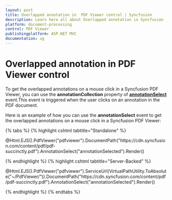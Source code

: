 ```yaml
---
layout: post
title: Overlapped annotation in  PDF Viewer control | Syncfusion
description: Learn here all about Overlapped annotation in Syncfusion  PDF Viewer control of Syncfusion Essential JS 2 and more.
platform: document-processing
control: PDF Viewer
publishingplatform: ASP.NET MVC
documentation: ug
---
```


# Overlapped annotation in  PDF Viewer control

To get the overlapped annotations on a mouse click in a Syncfusion PDF Viewer, you can use the **annotationCollection** property of [**annotationSelect**](https://help.syncfusion.com/cr/aspnetmvc-js2/syncfusion.ej2.pdfviewer.pdfviewer.html#Syncfusion_EJ2_PdfViewer_PdfViewer_AnnotationSelect) event.This event is triggered when the user clicks on an annotation in the PDF document.

Here is an example of how you can use the **annotationSelect** event to get the overlapped annotations on a mouse click in a Syncfusion PDF Viewer:

{% tabs %}
{% highlight cshtml tabtitle="Standalone" %}

<div id="e-pv-e-sign-pdfViewer-div">
    @Html.EJS().PdfViewer("pdfviewer").DocumentPath("https://cdn.syncfusion.com/content/pdf/pdf-succinctly.pdf").AnnotationSelect("annotationSelected").Render()
</div>

<script>
    function annotationSelected(args) {
        console.log('Annotation selected with ID: ' + args.annotationCollection);
    }
</script>

{% endhighlight %}
{% highlight cshtml tabtitle="Server-Backed" %}

<div id="e-pv-e-sign-pdfViewer-div">
    @Html.EJS().PdfViewer("pdfviewer").ServiceUrl(VirtualPathUtility.ToAbsolute("~/PdfViewer/")).DocumentPath("https://cdn.syncfusion.com/content/pdf/pdf-succinctly.pdf").AnnotationSelect("annotationSelected").Render()
</div>

<script>
    function annotationSelected(args) {
        console.log('Annotation selected with ID: ' + args.annotationCollection);
    }
</script>

{% endhighlight %}
{% endtabs %}
